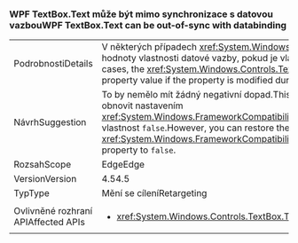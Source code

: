 ### <a name="wpf-textboxtext-can-be-out-of-sync-with-databinding"></a><span data-ttu-id="4e51e-101">WPF TextBox.Text může být mimo synchronizace s datovou vazbou</span><span class="sxs-lookup"><span data-stu-id="4e51e-101">WPF TextBox.Text can be out-of-sync with databinding</span></span>

|   |   |
|---|---|
|<span data-ttu-id="4e51e-102">Podrobnosti</span><span class="sxs-lookup"><span data-stu-id="4e51e-102">Details</span></span>|<span data-ttu-id="4e51e-103">V některých případech <xref:System.Windows.Controls.TextBox.Text> vlastnost odráží předchozí hodnotu hodnoty vlastnosti datové vazby, pokud je vlastnost změněna během operace zápisu datové vazby.</span><span class="sxs-lookup"><span data-stu-id="4e51e-103">In some cases, the <xref:System.Windows.Controls.TextBox.Text> property reflects a previous value of the databound property value if the property is modified during a databinding write operation.</span></span>|
|<span data-ttu-id="4e51e-104">Návrh</span><span class="sxs-lookup"><span data-stu-id="4e51e-104">Suggestion</span></span>|<span data-ttu-id="4e51e-105">To by nemělo mít žádný negativní dopad.</span><span class="sxs-lookup"><span data-stu-id="4e51e-105">This should have no negative impact.</span></span> <span data-ttu-id="4e51e-106">Předchozí chování však můžete obnovit nastavením <xref:System.Windows.FrameworkCompatibilityPreferences.KeepTextBoxDisplaySynchronizedWithTextProperty> vlastnost <code>false</code>.</span><span class="sxs-lookup"><span data-stu-id="4e51e-106">However, you can restore the previous behavior by setting the <xref:System.Windows.FrameworkCompatibilityPreferences.KeepTextBoxDisplaySynchronizedWithTextProperty> property to <code>false</code>.</span></span>|
|<span data-ttu-id="4e51e-107">Rozsah</span><span class="sxs-lookup"><span data-stu-id="4e51e-107">Scope</span></span>|<span data-ttu-id="4e51e-108">Edge</span><span class="sxs-lookup"><span data-stu-id="4e51e-108">Edge</span></span>|
|<span data-ttu-id="4e51e-109">Version</span><span class="sxs-lookup"><span data-stu-id="4e51e-109">Version</span></span>|<span data-ttu-id="4e51e-110">4.5</span><span class="sxs-lookup"><span data-stu-id="4e51e-110">4.5</span></span>|
|<span data-ttu-id="4e51e-111">Typ</span><span class="sxs-lookup"><span data-stu-id="4e51e-111">Type</span></span>|<span data-ttu-id="4e51e-112">Mění se cílení</span><span class="sxs-lookup"><span data-stu-id="4e51e-112">Retargeting</span></span>|
|<span data-ttu-id="4e51e-113">Ovlivněné rozhraní API</span><span class="sxs-lookup"><span data-stu-id="4e51e-113">Affected APIs</span></span>|<ul><li><xref:System.Windows.Controls.TextBox.Text?displayProperty=nameWithType></li></ul>|

